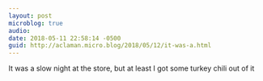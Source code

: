```yaml
---
layout: post
microblog: true
audio: 
date: 2018-05-11 22:58:14 -0500
guid: http://aclaman.micro.blog/2018/05/12/it-was-a.html
---
```

It was a slow night at the store, but at least I got some turkey chili out of it

